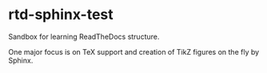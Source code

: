 # rtd-sphinx-test

Sandbox for learning ReadTheDocs structure.

One major focus is on TeX support and creation of TikZ figures on the fly by Sphinx.
